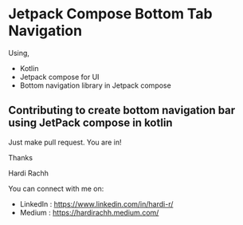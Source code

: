 # Jetpack Compose Bottom Tab Navigation
Using,
  - Kotlin
  - Jetpack compose for UI
  - Bottom navigation library in Jetpack compose


## Contributing to create bottom navigation bar using JetPack compose in kotlin

Just make pull request. You are in!

Thanks

Hardi Rachh

You can connect with me on:

- LinkedIn : https://www.linkedin.com/in/hardi-r/
- Medium : https://hardirachh.medium.com/
